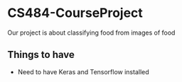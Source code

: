 # CS484-CourseProject
Our project is about classifying food from images of food

## Things to have
- Need to have Keras and Tensorflow installed
